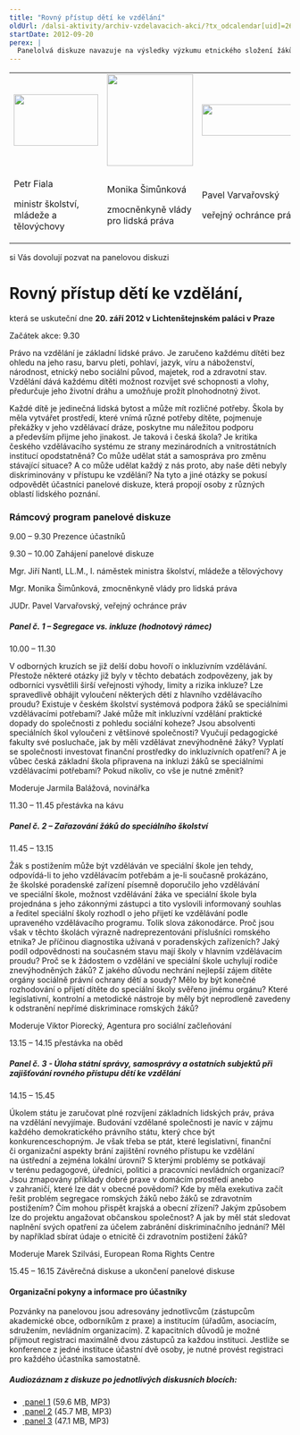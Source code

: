 ```yaml
---
title: "Rovný přístup dětí ke vzdělání"
oldUrl: /dalsi-aktivity/archiv-vzdelavacich-akci/?tx_odcalendar[uid]=26&cHash=2f1a35bc56fd88e8b0c60f206d92c596
startDate: 2012-09-20
perex: |
  Panelolvá diskuze navazuje na výsledky výzkumu etnického složení žáků bývalých zvláštních škol. Umožní odborníkům, aby v diskuzi hledali odpovědi na otázku, co může stát a samospráva udělat pro změnu stávající situace.
---
```


<p><table summary="" cellpadding="0" cellspacing="0" class="align-center"><tbody><tr><td rowspan="1"><img src="/uploads-import/uploads/RTEmagicC_MSMT.jpg.jpg" height="92" width="151" alt="" /></td><td rowspan="1"><img src="/uploads-import/uploads/RTEmagicC_vlada.jpg.jpg" height="164" width="154" alt="" /></td><td rowspan="1"><img src="/uploads-import/uploads/RTEmagicC_logo-male2.jpg.jpg" height="56" width="284" alt="" /></td></tr><tr><td><p>Petr Fiala</p>
<p>ministr školství, mládeže a tělovýchovy</p></td><td><p>Monika Šimůnková</p>
<p>zmocněnkyně vlády pro lidská práva</p></td><td><p>Pavel Varvařovský</p>
<p>veřejný ochránce práv</p></td></tr></tbody></table></p>
<p>si Vás dovolují pozvat na panelovou diskuzi</p><h1>Rovný přístup dětí ke vzdělání,</h1><p>která se uskuteční dne <strong>20. září 2012 v Lichtenštejnském paláci v Praze</strong></p>
<p>Začátek akce: 9.30</p>
<p>Právo na vzdělání je základní lidské právo. Je zaručeno každému dítěti bez ohledu na jeho rasu, barvu pleti, pohlaví, jazyk, víru a náboženství, národnost, etnický nebo sociální původ, majetek, rod a zdravotní stav. Vzdělání dává každému dítěti možnost rozvíjet své schopnosti a vlohy, předurčuje jeho životní dráhu a umožňuje prožít plnohodnotný život. </p>
<p>Každé dítě je jedinečná lidská bytost a může mít rozličné potřeby. Škola by měla vytvářet prostředí, které vnímá různé potřeby dítěte, pojmenuje překážky v jeho vzdělávací dráze, poskytne mu náležitou podporu a především přijme jeho jinakost. Je taková i česká škola? Je kritika českého vzdělávacího systému ze strany mezinárodních a vnitrostátních institucí opodstatněná? Co může udělat stát a samospráva pro změnu stávající situace? A co může udělat každý z nás proto, aby naše děti nebyly diskriminovány v přístupu ke vzdělání? Na tyto a jiné otázky se pokusí odpovědět účastníci panelové diskuze, která propojí osoby z různých oblastí lidského poznání. </p><h3>Rámcový program panelové diskuze</h3><p>9.00 – 9.30 Prezence účastníků</p>
<p>9.30 – 10.00 Zahájení panelové diskuze</p>
<p>Mgr. Jiří Nantl, LL.M., I. náměstek ministra školství, mládeže a tělovýchovy </p>
<p>Mgr. Monika Šimůnková, zmocněnkyně vlády pro lidská práva</p>
<p>JUDr. Pavel Varvařovský, veřejný ochránce práv</p><h5>Panel č. 1 – Segregace vs. inkluze (hodnotový rámec)</h5><p>10.00 – 11.30</p>
<p>V odborných kruzích se již delší dobu hovoří o inkluzívním vzdělávání. Přestože některé otázky již byly v těchto debatách zodpovězeny, jak by odborníci vysvětlili širší veřejnosti výhody, limity a rizika inkluze? Lze spravedlivě obhájit vyloučení některých dětí z hlavního vzdělávacího proudu? Existuje v českém školství systémová podpora žáků se speciálními vzdělávacími potřebami? Jaké může mít inkluzívní vzdělání praktické dopady do společnosti z pohledu sociální koheze? Jsou absolventi speciálních škol vyloučeni z většinové společnosti? Vyučují pedagogické fakulty své posluchače, jak by měli vzdělávat znevýhodněné žáky? Vyplatí se společnosti investovat finanční prostředky do inkluzívních opatření? A je vůbec česká základní škola připravena na inkluzi žáků se speciálními vzdělávacími potřebami? Pokud nikoliv, co vše je nutné změnit?</p>
<p>Moderuje Jarmila Balážová, novinářka </p>
<p>11.30 – 11.45 přestávka na kávu</p><h5>Panel č. 2 – Zařazování žáků do speciálního školství</h5><p>11.45 – 13.15</p>
<p>Žák s postižením může být vzděláván ve speciální škole jen tehdy, odpovídá-li to jeho vzdělávacím potřebám a je-li současně prokázáno, že školské poradenské zařízení písemně doporučilo jeho vzdělávání ve speciální škole, možnost vzdělávání žáka ve speciální škole byla projednána s jeho zákonnými zástupci a tito vyslovili informovaný souhlas a ředitel speciální školy rozhodl o jeho přijetí ke vzdělávání podle upraveného vzdělávacího programu. Tolik slova zákonodárce. Proč jsou však v těchto školách výrazně nadreprezentováni příslušníci romského etnika? Je příčinou diagnostika užívaná v poradenských zařízeních? Jaký podíl odpovědnosti na současném stavu mají školy v hlavním vzdělávacím proudu? Proč se k žádostem o vzdělání ve speciální škole uchylují rodiče znevýhodněných žáků? Z jakého důvodu nechrání nejlepší zájem dítěte orgány sociálně právní ochrany dětí a soudy? Mělo by být konečné rozhodování o přijetí dítěte do speciální školy svěřeno jinému orgánu? Které legislativní, kontrolní a metodické nástroje by měly být neprodleně zavedeny k odstranění nepřímé diskriminace romských žáků?</p>
<p>Moderuje Viktor Piorecký, Agentura pro sociální začleňování</p>
<p>13.15 – 14.15 přestávka na oběd</p><h5>Panel č. 3 - Úloha státní správy, samosprávy a ostatních subjektů při zajišťování rovného přístupu dětí ke vzdělání</h5><p>14.15 – 15.45</p>
<p>Úkolem státu je zaručovat plné rozvíjení základních lidských práv, práva na vzdělání nevyjímaje. Budování vzdělané společnosti je navíc v zájmu každého demokratického právního státu, který chce být konkurenceschopným. Je však třeba se ptát, které legislativní, finanční či organizační aspekty brání zajištění rovného přístupu ke vzdělání na ústřední a zejména lokální úrovni? S kterými problémy se potkávají v terénu pedagogové, úředníci, politici a pracovníci nevládních organizací? Jsou zmapovány příklady dobré praxe v domácím prostředí anebo v zahraničí, které lze dát v obecné povědomí? Kde by měla exekutiva začít řešit problém segregace romských žáků nebo žáků se zdravotním postižením? Čím mohou přispět krajská a obecní zřízení? Jakým způsobem lze do projektu angažovat občanskou společnost? A jak by měl stát sledovat naplnění svých opatření za účelem zabránění diskriminačního jednání? Měl by například sbírat údaje o etnicitě či zdravotním postižení žáků?</p>
<p>Moderuje Marek Szilvási, European Roma Rights Centre</p>
<p>15.45 – 16.15 Závěrečná diskuse a ukončení panelové diskuse</p><h4>Organizační pokyny a informace pro účastníky</h4><p>Pozvánky na panelovou jsou adresovány jednotlivcům (zástupcům akademické obce, odborníkům z praxe) a institucím (úřadům, asociacím, sdružením, nevládním organizacím). Z kapacitních důvodů je možné přijmout registraci maximálně dvou zástupců za každou instituci. Jestliže se konference z jedné instituce účastní dvě osoby, je nutné provést registraci pro každého účastníka samostatně.  </p><h5>Audiozáznam z diskuze po jednotlivých diskusních blocích:</h5><ul><li><a href="/uploads-import/DISKRIMINACE/aktuality/20.9.2012_Prssva_dYtyte_I..MP3" target="_blank"><img alt="" src="https://www.ochrance.cz/typo3/ext/od_linkdesc/icons/mp3.gif" class="od_linkdesc_icon" /> panel 1</a> (59.6 MB, MP3)</li><li><a href="/uploads-import/DISKRIMINACE/aktuality/20.9.2012_Prssva_dYtyte_II..MP3" target="_blank"><img alt="" src="https://www.ochrance.cz/typo3/ext/od_linkdesc/icons/mp3.gif" class="od_linkdesc_icon" /> panel 2</a> (45.7 MB, MP3)</li><li><a href="/uploads-import/DISKRIMINACE/aktuality/20.9.2012_Prssva_dYtyte_III..MP3" target="_blank"><img alt="" src="https://www.ochrance.cz/typo3/ext/od_linkdesc/icons/mp3.gif" class="od_linkdesc_icon" /> panel 3</a> (47.1 MB, MP3)</li></ul><p> </p>
